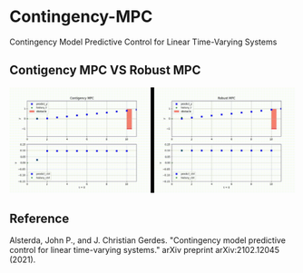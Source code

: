 # Contingency-MPC
Contingency Model Predictive Control for Linear Time-Varying Systems

## Contigency MPC VS Robust MPC

![RMPC VS CMPC](demo.gif)
## Reference
Alsterda, John P., and J. Christian Gerdes. "Contingency model predictive control for linear time-varying systems." arXiv preprint arXiv:2102.12045 (2021).
